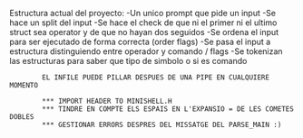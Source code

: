 Estructura actual del proyecto:
								-Un unico prompt que pide un input
								-Se hace un split del input
								-Se hace el check de que ni el primer ni el ultimo struct sea operator y de que no hayan dos seguidos
								-Se ordena el input para ser ejecutado de forma correcta (order flags)
								-Se pasa el input a estructura distinguiendo entre operador y comando / flags
								-Se tokenizan las estructuras para saber que tipo de simbolo o si es comando


			EL INFILE PUEDE PILLAR DESPUES DE UNA PIPE EN CUALQUIERE MOMENTO

			***	IMPORT HEADER TO MINISHELL.H
			*** TINDRE EN COMPTE ELS ESPAIS EN L'EXPANSIO = DE LES COMETES DOBLES
			*** GESTIONAR ERRORS DESPRES DEL MISSATGE DEL PARSE_MAIN :)